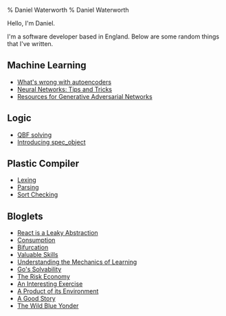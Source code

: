 % Daniel Waterworth
% Daniel Waterworth

Hello, I'm Daniel.

I'm a software developer based in England. Below are some random things
that I've written.

## Machine Learning

* [What's wrong with autoencoders](./posts/what's-wrong-with-autoencoders.html)
* [Neural Networks: Tips and Tricks](./posts/nn-tips-and-tricks.html)
* [Resources for Generative Adversarial Networks](./posts/gan-resources.html)

## Logic

* [QBF solving](./posts/qbf-solving.html)
* [Introducing spec_object](./posts/introducing-spec_object.html)

## Plastic Compiler

* [Lexing](./compiler/lexer.html)
* [Parsing](./compiler/parser.html)
* [Sort Checking](./compiler/sort_checker.html)

## Bloglets

 * [React is a Leaky Abstraction](./bloglets/2018_02_27.html)
 * [Consumption](./bloglets/2018_02_14.html)
 * [Bifurcation](./bloglets/2018_02_08.html)
 * [Valuable Skills](./bloglets/2018_02_05.html)
 * [Understanding the Mechanics of Learning](./bloglets/2018_01_29.html)
 * [Go's Solvability](./bloglets/2018_01_28.html)
 * [The Risk Economy](./bloglets/2018_01_25.html)
 * [An Interesting Exercise](./bloglets/2018_01_24.html)
 * [A Product of its Environment](./bloglets/2018_01_13.html)
 * [A Good Story](./bloglets/2018_01_12.html)
 * [The Wild Blue Yonder](./bloglets/2018_01_11.html)
